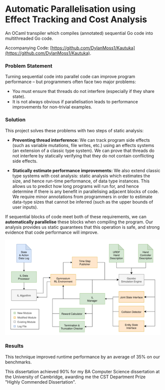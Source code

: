 # Automatic Parallelisation using Effect Tracking and Cost Analysis

An OCaml transpiler which compiles (annotated) sequential Go code into multithreaded Go code.

Accompanying Code: [https://github.com/DylanMoss1/Kautuka](https://github.com/DylanMoss1/Kautuka).

### Problem Statement

Turning sequential code into parallel code can improve program performance – but programmers often face two major problems: 
- You must ensure that threads do not interfere (especially if they share state).
- It is not always obvious if parallelisation leads to performance improvements for non-trivial examples.

### Solution

This project solves these problems with two steps of static analysis: 
- **Preventing thread interference:** We can track program side effects (such as variable mutations, file writes, etc.) using an effects systems (an extension of a classic type system). We can prove that threads do not interfere by statically verifying that they do not contain conflicting side effects.

- **Statically estimate performance improvements:** We also extend classic type systems with cost analysis: static analysis which estimates the size, and hence run-time performance, of data type instances. This allows us to predict how long programs will run for, and hence determine if there is any benefit in parallelising adjacent blocks of code. We require minor annotations from programmers in order to estimate data-type sizes that cannot be inferred (such as the upper bounds of user inputs).

If sequential blocks of code meet both of these requirements, we can **automatically parallelise** these blocks when compiling the program. Our analysis provides us static guarantees that this operation is safe, and strong evidence that code performance will improve.

![](Images/Architecture.png)

### Results

This technique improved runtime performance by an average of 35% on our benchmarks.

This dissertation achieved 90% for my BA Computer Science dissertation at the University of Cambridge, awarding me the CST Department Prize "Highly Commended Dissertation".
